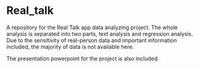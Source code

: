 # Real_talk
  A repository for the Real Talk app data analyzing project. The whole analysis is separated into two parts, text analysis and regression analysis. Due to the sensitivity of real-person data and important information included, the majority of data is not available here.
  
  The presentation powerpoint for the project is also included.
